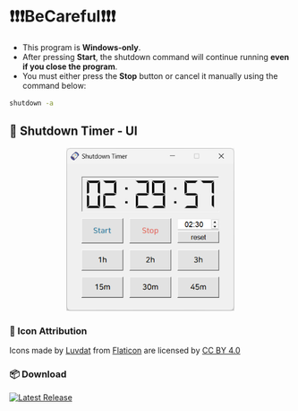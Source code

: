 # ❗❗❗BeCareful❗❗❗
- This program is **Windows-only**.
- After pressing **Start**, the shutdown command will continue running **even if you close the program**.
- You must either press the **Stop** button or cancel it manually using the command below:

```bash
shutdown -a
```

## 📌 Shutdown Timer - UI
<div align="center">
  <img src="image/1.png" width="300"/>
</div>


### 📌 Icon Attribution
Icons made by [Luvdat](https://www.flaticon.com/authors/luvdat) from [Flaticon](https://www.flaticon.com) are licensed by [CC BY 4.0](https://creativecommons.org/licenses/by/4.0/)


### 📦 Download
[![Latest Release](https://img.shields.io/github/v/release/Han-Dong-Jin/shutdown-timer?label=Latest%20Release)](https://github.com/Han-Dong-Jin/shutdown-timer/releases/latest)
